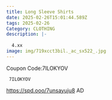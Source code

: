 ```yaml
---
title: Long Sleeve Shirts
date: 2025-02-26T15:01:44.589Z
tags: 2025-02-26
Category: CLOTHING
description: |-
  
  4.xx
image: img/719xcct3bil._ac_sx522_.jpg
---
```

C﻿oupon Code:7ILOKYOV

<pre class="language-javascript"><code

class="language-javascript"> 7ILOKYOV </code></pre>

https://spd.ooo/7unsayuju8
AD